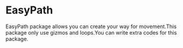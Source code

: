 # EasyPath

EasyPath package allows you can create your way for movement.This package only use gizmos and loops.You can write extra codes for this package.
